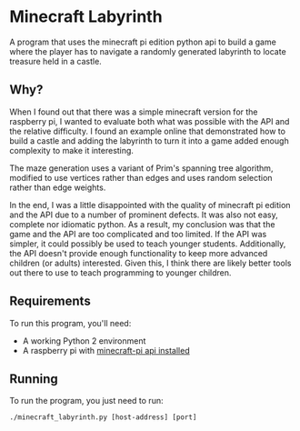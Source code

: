 # Minecraft Labyrinth

A program that uses the minecraft pi edition python api to build a game where
the player has to navigate a randomly generated labyrinth to locate treasure
held in a castle.

## Why?

When I found out that there was a simple minecraft version for the raspberry pi,
I wanted to evaluate both what was possible with the API and the relative
difficulty. I found an example online that demonstrated how to build a castle
and adding the labyrinth to turn it into a game added enough complexity to make
it interesting.

The maze generation uses a variant of Prim's spanning tree algorithm, modified
to use vertices rather than edges and uses random selection rather than edge 
weights.

In the end, I was a little disappointed with the quality of minecraft pi edition
and the API due to a number of prominent defects. It was also not easy, complete
nor idiomatic python. As a result, my conclusion was that the game and the API
are too complicated and too limited. If the API was simpler, it could possibly
be used to teach younger students. Additionally, the API doesn't provide enough
functionality to keep more advanced children (or adults) interested.  Given
this, I think there are likely better tools out there to use to teach
programming to younger children.

## Requirements

To run this program, you'll need:

  * A working Python 2 environment
  * A raspberry pi with [minecraft-pi api installed](http://www.raspberrypi-spy.co.uk/2013/10/how-to-setup-minecraft-on-the-raspberry-pi/)

## Running

To run the program, you just need to run:

```
./minecraft_labyrinth.py [host-address] [port]
```

